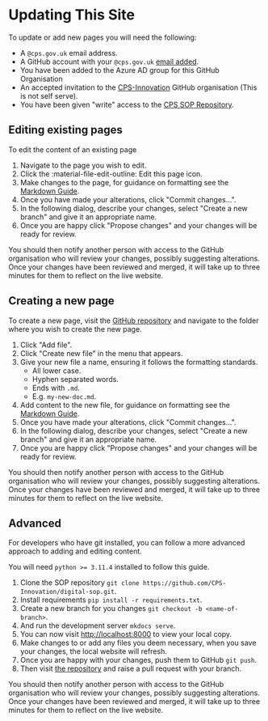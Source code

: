 # Updating This Site

To update or add new pages you will need the following:

* A `@cps.gov.uk` email address.
* A GitHub account with your `@cps.gov.uk` [email added](https://docs.github.com/en/account-and-profile/setting-up-and-managing-your-personal-account-on-github/managing-email-preferences/adding-an-email-address-to-your-github-account).
* You have been added to the Azure AD group for this GitHub Organisation
* An accepted invitation to the [CPS-Innovation](https://github.com/CPS-Innovation) GitHub organisation (This is not self serve).
* You have been given "write" access to the [CPS SOP Repository](https://github.com/CPS-Innovation/digital-sop).

## Editing existing pages

To edit the content of an existing page

1. Navigate to the page you wish to edit.
2. Click the :material-file-edit-outline: Edit this page icon.
3. Make changes to the page, for guidance on formatting see the [Markdown Guide](https://www.markdownguide.org/cheat-sheet/).
4. Once you have made your alterations, click "Commit changes...". 
5. In the following dialog, describe your changes, select "Create a new branch" and give it an appropriate name.
6. Once you are happy click "Propose changes" and your changes will be ready for review.

You should then notify another person with access to the GitHub organisation who will review your changes, possibly 
suggesting alterations. Once your changes have been reviewed and merged, it will take up to three minutes for them to
reflect on the live website.

## Creating a new page

To create a new page, visit the [GitHub repository](https://github.com/CPS-Innovation/digital-sop/tree/main/docs) and
navigate to the folder where you wish to create the new page. 

1. Click "Add file".
2. Click "Create new file" in the menu that appears.
3. Give your new file a name, ensuring it follows the formatting standards.
    * All lower case.
    * Hyphen separated words.
    * Ends with `.md`.
    * E.g. `my-new-doc.md`.
4. Add content to the new file, for guidance on formatting see the [Markdown Guide](https://www.markdownguide.org/cheat-sheet/).
5. Once you have made your alterations, click "Commit changes...". 
6. In the following dialog, describe your changes, select "Create a new branch" and give it an appropriate name.
7. Once you are happy click "Propose changes" and your changes will be ready for review.

You should then notify another person with access to the GitHub organisation who will review your changes, possibly 
suggesting alterations. Once your changes have been reviewed and merged, it will take up to three minutes for them to
reflect on the live website.

## Advanced

For developers who have git installed, you can follow a more advanced approach to adding and editing content.

You will need `python >= 3.11.4` installed to follow this guide.

1. Clone the SOP repository `git clone https://github.com/CPS-Innovation/digital-sop.git`.
2. Install requirements `pip install -r requirements.txt`.
3. Create a new branch for you changes `git checkout -b <name-of-branch>`.
4. And run the development server `mkdocs serve`.
5. You can now visit [http://localhost:8000](http://localhost:8000) to view your local copy.
6. Make changes to or add any files you deem necessary, when you save your changes, the local website will refresh.
7. Once you are happy with your changes, push them to GitHub `git push`.
8. Then visit [the repository](https://github.com/CPS-Innovation/digital-sop) and raise a pull request with your branch. 

You should then notify another person with access to the GitHub organisation who will review your changes, possibly 
suggesting alterations. Once your changes have been reviewed and merged, it will take up to three minutes for them to
reflect on the live website.
